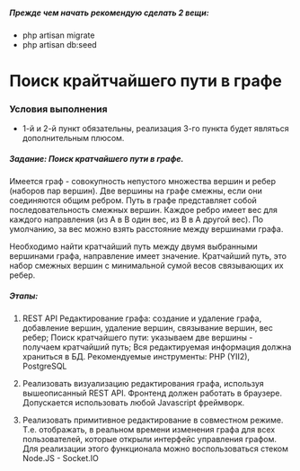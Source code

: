 ##### Прежде чем начать рекомендую сделать 2 вещи:

* php artisan migrate
* php artisan db:seed


# Поиск крайтчайшего пути в графе

### Условия выполнения
* 1-й и 2-й пункт обязательны, реализация 3-го пункта будет являться дополнительным плюсом.
   
##### Задание: Поиск кратчайшего пути в графе.
  Имеется граф - совокупность непустого множества вершин и ребер (наборов пар вершин).
  Две вершины на графе смежны, если они соединяются общим ребром.
  Путь в графе представляет собой последовательность смежных вершин.
  Каждое ребро имеет вес для каждого направления (из А в В один вес, из B в А другой вес). По умолчанию, за вес можно взять расстояние между вершинами графа.
   
  Необходимо найти кратчайший путь между двумя выбранными вершинами графа, направление имеет значение. 
  Кратчайший путь, это набор смежных вершин с минимальной сумой весов связывающих их ребер.
   
##### Этапы:
   
  1) REST API
  Редактирование графа: создание и удаление графа, добавление вершин, удаление вершин, связывание вершин, вес ребер;
  Поиск кратчайшего пути: указываем две вершины - получаем кратчайший путь;
  Вся редактируемая информация должна храниться в БД.
  Рекомендуемые инструменты: PHP (YII2), PostgreSQL
   
  2) Реализовать визуализацию редактирования графа, используя вышеописанный REST API.
  Фронтенд должен работать в браузере. 
  Допускается использовать любой Javascript фреймворк.
   
  3) Реализовать примитивное редактирование в совместном режиме. Т.е. отображать, в реальном времени изменения графа для всех пользователей, которые открыли интерфейс управления графом.
  Для реализации этого функционала можно воспользоваться стеком Node.JS - Socket.IO

